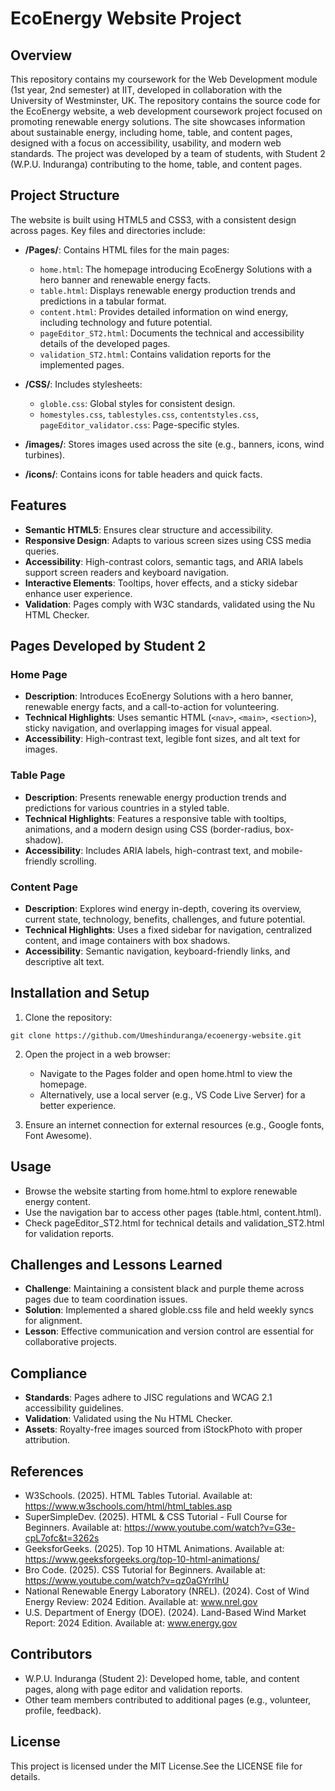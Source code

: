 

# EcoEnergy Website Project

## Overview
This repository contains my coursework for the Web Development module (1st year, 2nd semester) at IIT, developed in collaboration with the University of Westminster, UK.
The repository contains the source code for the EcoEnergy website, a web development coursework project focused on promoting renewable energy solutions. The site showcases information about sustainable energy, including home, table, and content pages, designed with a focus on accessibility, usability, and modern web standards. The project was developed by a team of students, with Student 2 (W.P.U. Induranga) contributing to the home, table, and content pages.

## Project Structure
The website is built using HTML5 and CSS3, with a consistent design across pages. Key files and directories include:

- **/Pages/**: Contains HTML files for the main pages:
  - `home.html`: The homepage introducing EcoEnergy Solutions with a hero banner and renewable energy facts.
  - `table.html`: Displays renewable energy production trends and predictions in a tabular format.
  - `content.html`: Provides detailed information on wind energy, including technology and future potential.
  - `pageEditor_ST2.html`: Documents the technical and accessibility details of the developed pages.
  - `validation_ST2.html`: Contains validation reports for the implemented pages.

- **/CSS/**: Includes stylesheets:
  - `globle.css`: Global styles for consistent design.
  - `homestyles.css`, `tablestyles.css`, `contentstyles.css`, `pageEditor_validator.css`: Page-specific styles.

- **/images/**: Stores images used across the site (e.g., banners, icons, wind turbines).
- **/icons/**: Contains icons for table headers and quick facts.

## Features

- **Semantic HTML5**: Ensures clear structure and accessibility.
- **Responsive Design**: Adapts to various screen sizes using CSS media queries.
- **Accessibility**: High-contrast colors, semantic tags, and ARIA labels support screen readers and keyboard navigation.
- **Interactive Elements**: Tooltips, hover effects, and a sticky sidebar enhance user experience.
- **Validation**: Pages comply with W3C standards, validated using the Nu HTML Checker.

## Pages Developed by Student 2

### Home Page
- **Description**: Introduces EcoEnergy Solutions with a hero banner, renewable energy facts, and a call-to-action for volunteering.
- **Technical Highlights**: Uses semantic HTML (`<nav>`, `<main>`, `<section>`), sticky navigation, and overlapping images for visual appeal.
- **Accessibility**: High-contrast text, legible font sizes, and alt text for images.

### Table Page
- **Description**: Presents renewable energy production trends and predictions for various countries in a styled table.
- **Technical Highlights**: Features a responsive table with tooltips, animations, and a modern design using CSS (border-radius, box-shadow).
- **Accessibility**: Includes ARIA labels, high-contrast text, and mobile-friendly scrolling.

### Content Page
- **Description**: Explores wind energy in-depth, covering its overview, current state, technology, benefits, challenges, and future potential.
- **Technical Highlights**: Uses a fixed sidebar for navigation, centralized content, and image containers with box shadows.
- **Accessibility**: Semantic navigation, keyboard-friendly links, and descriptive alt text.

## Installation and Setup

1. Clone the repository:
```
git clone https://github.com/Umeshinduranga/ecoenergy-website.git
```

2. Open the project in a web browser:
   - Navigate to the Pages folder and open home.html to view the homepage.
   - Alternatively, use a local server (e.g., VS Code Live Server) for a better experience.

3. Ensure an internet connection for external resources (e.g., Google fonts, Font Awesome).

## Usage
- Browse the website starting from home.html to explore renewable energy content.
- Use the navigation bar to access other pages (table.html, content.html).
- Check pageEditor_ST2.html for technical details and validation_ST2.html for validation reports.

## Challenges and Lessons Learned
- **Challenge**: Maintaining a consistent black and purple theme across pages due to team coordination issues.
- **Solution**: Implemented a shared globle.css file and held weekly syncs for alignment.
- **Lesson**: Effective communication and version control are essential for collaborative projects.

## Compliance
- **Standards**: Pages adhere to JISC regulations and WCAG 2.1 accessibility guidelines.
- **Validation**: Validated using the Nu HTML Checker.
- **Assets**: Royalty-free images sourced from iStockPhoto with proper attribution.

## References
- W3Schools. (2025). HTML Tables Tutorial. Available at: https://www.w3schools.com/html/html_tables.asp
- SuperSimpleDev. (2025). HTML & CSS Tutorial - Full Course for Beginners. Available at: https://www.youtube.com/watch?v=G3e-cpL7ofc&t=3262s
- GeeksforGeeks. (2025). Top 10 HTML Animations. Available at: https://www.geeksforgeeks.org/top-10-html-animations/
- Bro Code. (2025). CSS Tutorial for Beginners. Available at: https://www.youtube.com/watch?v=qz0aGYrrlhU
- National Renewable Energy Laboratory (NREL). (2024). Cost of Wind Energy Review: 2024 Edition. Available at: www.nrel.gov
- U.S. Department of Energy (DOE). (2024). Land-Based Wind Market Report: 2024 Edition. Available at: www.energy.gov

## Contributors
- W.P.U. Induranga (Student 2): Developed home, table, and content pages, along with page editor and validation reports.
- Other team members contributed to additional pages (e.g., volunteer, profile, feedback).

## License
This project is licensed under the MIT License.See the LICENSE file for details.


